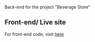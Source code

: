Back-end for the project "Beverage Store"

## Front-end/ Live site
For front-end code, visit [here](https://github.com/misbahs100/beverage-store-client)

